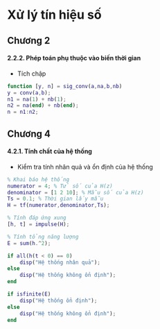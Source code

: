 # Xử lý tín hiệu số

## Chương 2
#### 2.2.2. Phép toán phụ thuộc vào biến thời gian
- Tích chập
```matlab
function [y, n] = sig_conv(a,na,b,nb)
y = conv(a,b);
n1 = na(1) + nb(1);
n2 = na(end) + nb(end);
n = n1:n2;
```

## Chương 4
#### 4.2.1. Tính chất của hệ thống
- Kiểm tra tính nhân quả và ổn định của hệ thống
```matlab
% Khai báo hệ thống
numerator = 4; % Tử số của H(z)
denominator = [1 2 10]; % Mẫu số của H(z)
Ts = 0.1; % Thời gian lấy mẫu
H = tf(numerator,denominator,Ts);

% Tính đáp ứng xung
[h, t] = impulse(H);

% Tính tổng năng lượng
E = sum(h.^2);

if all(h(t < 0) == 0)
    disp("Hệ thống nhân quả");
else
    disp("Hệ thống không ổn định");
end

if isfinite(E)
    disp("Hệ thống ổn định");
else
    disp("Hệ thống không ổn định");
end

```
